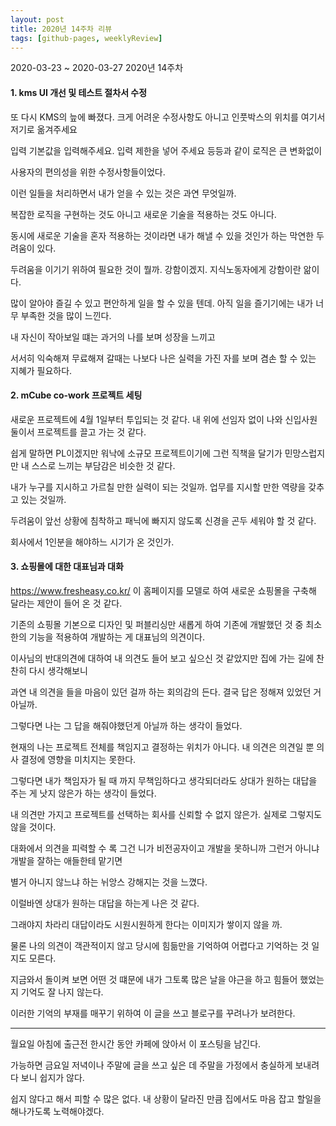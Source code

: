 ```yaml
---
layout: post
title: 2020년 14주차 리뷰
tags: [github-pages, weeklyReview]
---
```

2020-03-23 ~ 2020-03-27 2020년 14주차

#### 1. kms UI 개선 및 테스트 절차서 수정

또 다시 KMS의 늪에 빠졌다. 크게 어려운 수정사항도 아니고 인풋박스의 위치를 여기서 저기로 옮겨주세요

입력 기본값을 입력해주세요. 입력 제한을 넣어 주세요 등등과 같이 로직은 큰 변화없이

사용자의 편의성을 위한 수정사항들이었다.

이런 일들을 처리하면서 내가 얻을 수 있는 것은 과연 무엇일까.

복잡한 로직을 구현하는 것도 아니고 새로운 기술을 적용하는 것도 아니다.

동시에 새로운 기술을 혼자 적용하는 것이라면 내가 해낼 수 있을 것인가 하는 막연한 두려움이 있다.

두려움을 이기기 위하여 필요한 것이 뭘까. 강함이겠지. 지식노동자에게 강함이란 앎이다.

많이 알아야 즐길 수 있고 편안하게 일을 할 수 있을 텐데. 아직 일을 즐기기에는 내가 너무 부족한 것을 많이 느낀다.

내 자신이 작아보일 떄는 과거의 나를 보며 성장을 느끼고

서서히 익숙해져 무료해져 갈때는 나보다 나은 실력을 가진 자를 보며 겸손 할 수 있는 지혜가 필요하다.


#### 2. mCube co-work 프로젝트 세팅

새로운 프로젝트에 4월 1일부터 투입되는 것 같다. 내 위에 선임자 없이 나와 신입사원 둘이서 프로젝트를 끌고 가는 것
같다.

쉽게 말하면 PL이겠지만 워낙에 소규모 프로젝트이기에 그런 직책을 달기가 민망스럽지만 내 스스로 느끼는 부담감은 비슷한 것 같다.

내가 누구를 지시하고 가르칠 만한 실력이 되는 것일까. 업무를 지시할 만한 역량을 갖추고 있는 것일까.

두려움이 앞선 상황에 침착하고 패닉에 빠지지 않도록 신경을 곤두 세워야 할 것 같다.

회사에서 1인분을 해야하느 시기가 온 것인가.



#### 3. 쇼핑몰에 대한 대표님과 대화
https://www.fresheasy.co.kr/ 이 홈페이지를 모델로 하여 새로운 쇼핑몰을 구축해 달라는 제안이 들어 온 것 같다.

기존의 쇼핑몰 기본으로 디자인 및 퍼블리싱만 새롭게 하여 기존에 개발했던 것 중 최소한의 기능을 적용하여 개발하는 게 대표님의 의견이다.

이사님의 반대의견에 대하여 내 의견도 들어 보고 싶으신 것 같았지만 집에 가는 길에 찬찬히 다시 생각해보니

과연 내 의견을 들을 마음이 있던 걸까 하는 회의감의 든다. 결국 답은 정해져 있었던 거 아닐까.

그렇다면 나는 그 답을 해줘야했던게 아닐까 하는 생각이 들었다.

현재의 나는 프로젝트 전체를 책임지고 결정하는 위치가 아니다. 내 의견은 의견일 뿐 의사 결정에 영향을 미치지는 못한다.

그렇다면 내가 책임자가 될 때 까지 무책임하다고 생각되더라도 상대가 원하는 대답을 주는 게 낫지 않은가 하는 생각이 들었다.

내 의견만 가지고 프로젝트를 선택하는 회사를 신뢰할 수 없지 않은가. 실제로 그렇지도 않을 것이다.

대화에서 의견을 피력할 수 록 그건 니가 비전공자이고 개발을 못하니까 그런거 아니냐 개발을 잘하는 애들한테 맡기면

별거 아니지 않느냐 하는 뉘앙스 강해지는 것을 느꼈다.

이럴바엔 상대가 원하는 대답을 하는게 나은 것 같다.

그래야지 차라리 대답이라도 시원시원하게 한다는 이미지가 쌓이지 않을 까.

물론 나의 의견이 객관적이지 않고 당시에 힘듦만을 기억하여 어렵다고 기억하는 것 일지도 모른다.

지금와서 돌이켜 보면 어떤 것 떄문에 내가 그토록 많은 날을 야근을 하고 힘들어 했었는 지 기억도 잘 나지 않는다.

이러한 기억의 부재를 매꾸기 위하여 이 글을 쓰고 블로구를 꾸려나가 보려한다.


---
월요일 아침에 출근전 한시간 동안 카페에 앉아서 이 포스팅을 남긴다.

가능하면 금요일 저녁이나 주말에 글을 쓰고 싶은 데 주말을 가정에서 충실하게 보내려다 보니 쉽지가 않다.

쉽지 않다고 해서 피할 수 많은 없다. 내 상황이 달라진 만큼 집에서도 마음 잡고 할일을 해나가도록 노력해야겠다.
